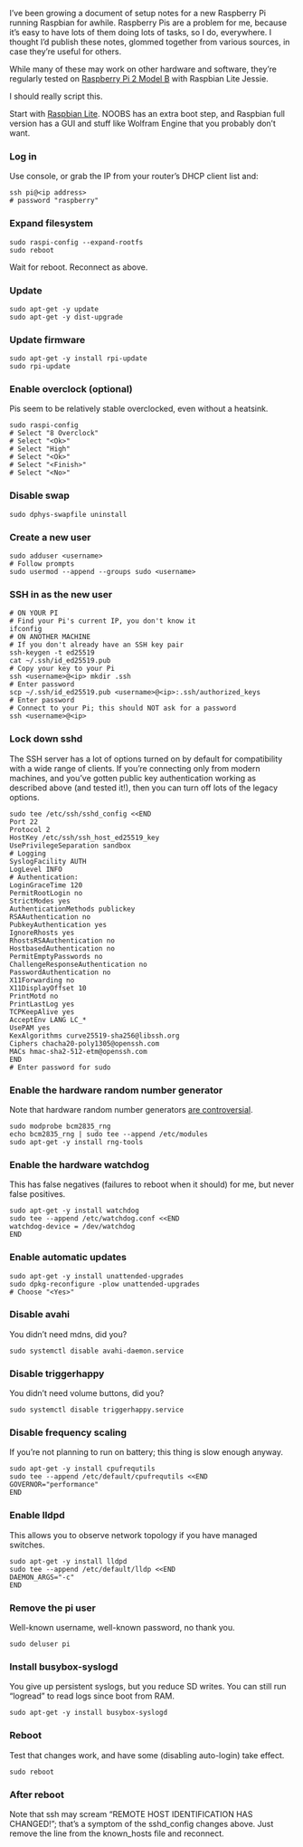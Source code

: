 <!--# set var="title" value="Raspbian setup notes" -->
<!--# set var="date" value="March 13, 2016" -->

<!--# include file="include/top.html" -->

I’ve been growing a document of setup notes for a new Raspberry Pi running Raspbian for awhile. Raspberry Pis are a problem for me, because it’s easy to have lots of them doing lots of tasks, so I do, everywhere. I thought I’d publish these notes, glommed together from various sources, in case they’re useful for others.

While many of these may work on other hardware and software, they’re regularly tested on [Raspberry Pi 2 Model B](https://www.raspberrypi.org/products/raspberry-pi-2-model-b/) with Raspbian Lite Jessie.

I should really script this.

Start with [Raspbian Lite](https://www.raspberrypi.org/downloads/raspbian/). NOOBS has an extra boot step, and Raspbian full version has a GUI and stuff like Wolfram Engine that you probably don’t want.

### Log in

Use console, or grab the IP from your router’s DHCP client list and:

    ssh pi@<ip address>
    # password "raspberry"

### Expand filesystem

    sudo raspi-config --expand-rootfs
    sudo reboot

Wait for reboot. Reconnect as above.

### Update

    sudo apt-get -y update
    sudo apt-get -y dist-upgrade

### Update firmware

    sudo apt-get -y install rpi-update
    sudo rpi-update

### Enable overclock (optional)

Pis seem to be relatively stable overclocked, even without a heatsink.

    sudo raspi-config
    # Select "8 Overclock"
    # Select "<Ok>"
    # Select "High"
    # Select "<Ok>"
    # Select "<Finish>"
    # Select "<No>"

### Disable swap

    sudo dphys-swapfile uninstall

### Create a new user

    sudo adduser <username>
    # Follow prompts
    sudo usermod --append --groups sudo <username>

### SSH in as the new user

    # ON YOUR PI
    # Find your Pi's current IP, you don't know it
    ifconfig
    # ON ANOTHER MACHINE
    # If you don't already have an SSH key pair
    ssh-keygen -t ed25519
    cat ~/.ssh/id_ed25519.pub
    # Copy your key to your Pi
    ssh <username>@<ip> mkdir .ssh
    # Enter password
    scp ~/.ssh/id_ed25519.pub <username>@<ip>:.ssh/authorized_keys
    # Enter password
    # Connect to your Pi; this should NOT ask for a password
    ssh <username>@<ip>

### Lock down sshd

The SSH server has a lot of options turned on by default for compatibility with a wide range of clients. If you’re connecting only from modern machines, and you’ve gotten public key authentication working as described above (and tested it!), then you can turn off lots of the legacy options.

    sudo tee /etc/ssh/sshd_config <<END
    Port 22
    Protocol 2
    HostKey /etc/ssh/ssh_host_ed25519_key
    UsePrivilegeSeparation sandbox
    # Logging
    SyslogFacility AUTH
    LogLevel INFO
    # Authentication:
    LoginGraceTime 120
    PermitRootLogin no
    StrictModes yes
    AuthenticationMethods publickey
    RSAAuthentication no
    PubkeyAuthentication yes
    IgnoreRhosts yes
    RhostsRSAAuthentication no
    HostbasedAuthentication no
    PermitEmptyPasswords no
    ChallengeResponseAuthentication no
    PasswordAuthentication no
    X11Forwarding no
    X11DisplayOffset 10
    PrintMotd no
    PrintLastLog yes
    TCPKeepAlive yes
    AcceptEnv LANG LC_*
    UsePAM yes
    KexAlgorithms curve25519-sha256@libssh.org
    Ciphers chacha20-poly1305@openssh.com
    MACs hmac-sha2-512-etm@openssh.com
    END
    # Enter password for sudo

### Enable the hardware random number generator

Note that hardware random number generators [are controversial](https://en.wikipedia.org/wiki/RdRand#Reception).

    sudo modprobe bcm2835_rng
    echo bcm2835_rng | sudo tee --append /etc/modules
    sudo apt-get -y install rng-tools

### Enable the hardware watchdog

This has false negatives (failures to reboot when it should) for me, but never false positives.

    sudo apt-get -y install watchdog
    sudo tee --append /etc/watchdog.conf <<END
    watchdog-device = /dev/watchdog
    END

### Enable automatic updates

    sudo apt-get -y install unattended-upgrades
    sudo dpkg-reconfigure -plow unattended-upgrades
    # Choose "<Yes>"

### Disable avahi

You didn’t need mdns, did you?

    sudo systemctl disable avahi-daemon.service

### Disable triggerhappy

You didn’t need volume buttons, did you?

    sudo systemctl disable triggerhappy.service

### Disable frequency scaling

If you’re not planning to run on battery; this thing is slow enough anyway.

    sudo apt-get -y install cpufrequtils
    sudo tee --append /etc/default/cpufrequtils <<END
    GOVERNOR="performance"
    END

### Enable lldpd

This allows you to observe network topology if you have managed switches.

    sudo apt-get -y install lldpd
    sudo tee --append /etc/default/lldp <<END
    DAEMON_ARGS="-c"
    END

### Remove the pi user

Well-known username, well-known password, no thank you.

    sudo deluser pi

### Install busybox-syslogd

You give up persistent syslogs, but you reduce SD writes. You can still run “logread” to read logs since boot from RAM.

    sudo apt-get -y install busybox-syslogd

### Reboot

Test that changes work, and have some (disabling auto-login) take effect.

    sudo reboot

### After reboot

Note that ssh may scream “REMOTE HOST IDENTIFICATION HAS CHANGED!”; that’s a symptom of the sshd\_config changes above. Just remove the line from the known\_hosts file and reconnect.

<!--# include file="include/bottom.html" -->
